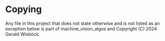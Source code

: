 # Copying

Any file in this project that does not state otherwise and is not listed as an exception below is part of machine_vision_algos and Copyright (C) 2024  Gerald Wisböck.
